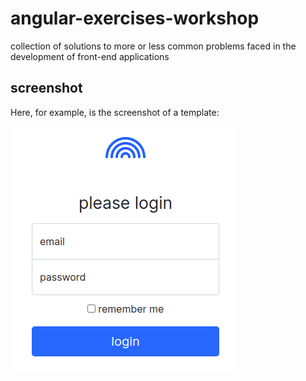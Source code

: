 # angular-exercises-workshop
collection of solutions to more or less common problems faced in the development of front-end applications

## screenshot

Here, for example, is the screenshot of a template:

![login template screenshot](https://github.com/paolomococci/angular-exercises-workshop/blob/main/screenshots/login_template.png)
